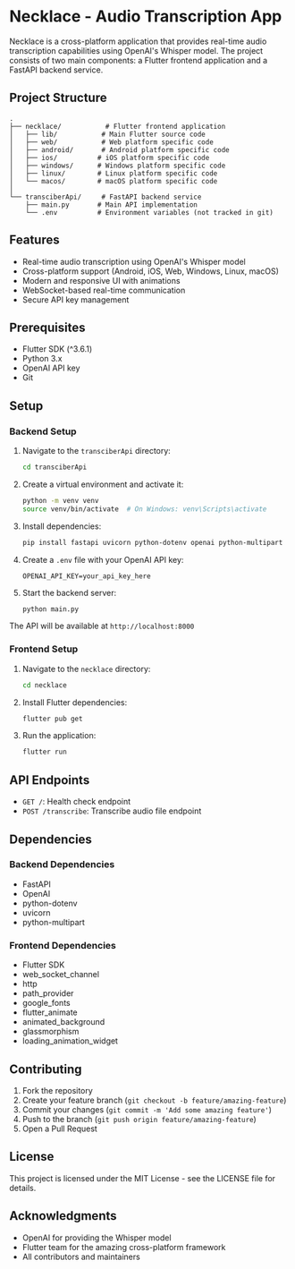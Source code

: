 # Necklace - Audio Transcription App

Necklace is a cross-platform application that provides real-time audio transcription capabilities using OpenAI's Whisper model. The project consists of two main components: a Flutter frontend application and a FastAPI backend service.

## Project Structure

```
.
├── necklace/           # Flutter frontend application
│   ├── lib/           # Main Flutter source code
│   ├── web/           # Web platform specific code
│   ├── android/       # Android platform specific code
│   ├── ios/          # iOS platform specific code
│   ├── windows/      # Windows platform specific code
│   ├── linux/        # Linux platform specific code
│   └── macos/        # macOS platform specific code
│
└── transciberApi/     # FastAPI backend service
    ├── main.py       # Main API implementation
    └── .env          # Environment variables (not tracked in git)
```

## Features

- Real-time audio transcription using OpenAI's Whisper model
- Cross-platform support (Android, iOS, Web, Windows, Linux, macOS)
- Modern and responsive UI with animations
- WebSocket-based real-time communication
- Secure API key management

## Prerequisites

- Flutter SDK (^3.6.1)
- Python 3.x
- OpenAI API key
- Git

## Setup

### Backend Setup

1. Navigate to the `transciberApi` directory:
   ```bash
   cd transciberApi
   ```

2. Create a virtual environment and activate it:
   ```bash
   python -m venv venv
   source venv/bin/activate  # On Windows: venv\Scripts\activate
   ```

3. Install dependencies:
   ```bash
   pip install fastapi uvicorn python-dotenv openai python-multipart
   ```

4. Create a `.env` file with your OpenAI API key:
   ```
   OPENAI_API_KEY=your_api_key_here
   ```

5. Start the backend server:
   ```bash
   python main.py
   ```

The API will be available at `http://localhost:8000`

### Frontend Setup

1. Navigate to the `necklace` directory:
   ```bash
   cd necklace
   ```

2. Install Flutter dependencies:
   ```bash
   flutter pub get
   ```

3. Run the application:
   ```bash
   flutter run
   ```

## API Endpoints

- `GET /`: Health check endpoint
- `POST /transcribe`: Transcribe audio file endpoint

## Dependencies

### Backend Dependencies
- FastAPI
- OpenAI
- python-dotenv
- uvicorn
- python-multipart

### Frontend Dependencies
- Flutter SDK
- web_socket_channel
- http
- path_provider
- google_fonts
- flutter_animate
- animated_background
- glassmorphism
- loading_animation_widget

## Contributing

1. Fork the repository
2. Create your feature branch (`git checkout -b feature/amazing-feature`)
3. Commit your changes (`git commit -m 'Add some amazing feature'`)
4. Push to the branch (`git push origin feature/amazing-feature`)
5. Open a Pull Request

## License

This project is licensed under the MIT License - see the LICENSE file for details.

## Acknowledgments

- OpenAI for providing the Whisper model
- Flutter team for the amazing cross-platform framework
- All contributors and maintainers 